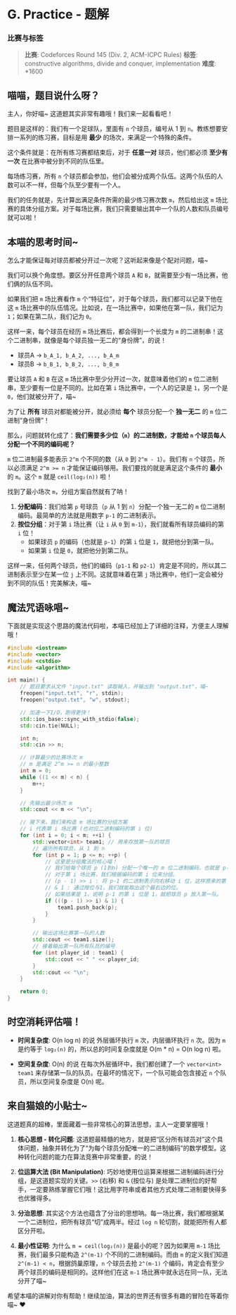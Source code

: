 # G. Practice - 题解

### 比赛与标签
> **比赛**: Codeforces Round 145 (Div. 2, ACM-ICPC Rules)
> **标签**: constructive algorithms, divide and conquer, implementation
> **难度**: *1600

## 喵喵，题目说什么呀？
主人，你好喵~ 这道题其实非常有趣哦！我们来一起看看吧！

题目是这样的：我们有一个足球队，里面有 `n` 个球员，编号从 1 到 `n`。教练想要安排一系列的练习赛，目标是用 **最少** 的场次，来满足一个特殊的条件。

这个条件就是：在所有练习赛都结束后，对于 **任意一对** 球员，他们都必须 **至少有一次** 在比赛中被分到不同的队伍里。

每场练习赛，所有 `n` 个球员都会参加，他们会被分成两个队伍。这两个队伍的人数可以不一样，但每个队至少要有一个人。

我们的任务就是，先计算出满足条件所需的最少练习赛次数 `m`，然后给出这 `m` 场比赛的具体分组方案。对于每场比赛，我们只需要输出其中一个队的人数和队员编号就可以啦！

## 本喵的思考时间~
怎么才能保证每对球员都被分开过一次呢？这听起来像是个配对问题，喵~

我们可以换个角度想。要区分开任意两个球员 `A` 和 `B`，就需要至少有一场比赛，他们俩的队伍不同。

如果我们把 `m` 场比赛看作 `m` 个“特征位”，对于每个球员，我们都可以记录下他在这 `m` 场比赛中的队伍情况。比如说，在一场比赛中，如果他在第一队，我们记为 `1`；如果在第二队，我们记为 `0`。

这样一来，每个球员在经历 `m` 场比赛后，都会得到一个长度为 `m` 的二进制串！这个二进制串，就像是每个球员独一无二的“身份牌”，的说！

*   球员A -> `b_A_1, b_A_2, ..., b_A_m`
*   球员B -> `b_B_1, b_B_2, ..., b_B_m`

要让球员 `A` 和 `B` 在这 `m` 场比赛中至少分开过一次，就意味着他们的 `m` 位二进制串，至少要有一位是不同的。比如在第 `i` 场比赛中，一个人的记录是 `1`，另一个是 `0`，他们就被分开了，喵~

为了让 **所有** 球员对都能被分开，就必须给 **每个** 球员分配一个 **独一无二** 的 `m` 位二进制“身份牌”！

那么，问题就转化成了：**我们需要多少位（`m`）的二进制数，才能给 `n` 个球员每人分配一个不同的编码呢？**

`m` 位二进制最多能表示 `2^m` 个不同的数（从 `0` 到 `2^m - 1`）。我们有 `n` 个球员，所以必须满足 `2^m >= n` 才能保证编码够用。我们要找的就是满足这个条件的 **最小** 的 `m`。这个 `m` 就是 `ceil(log₂(n))` 啦！

找到了最小场次 `m`，分组方案自然就有了呐！

1.  **分配编码**：我们给第 `p` 号球员（`p` 从 1 到 `n`）分配一个独一无二的 `m` 位二进制编码。最简单的方法就是用数字 `p-1` 的二进制表示。
2.  **按位分组**：对于第 `i` 场比赛（让 `i` 从 `0` 到 `m-1`），我们就看所有球员编码的第 `i` 位！
    *   如果球员 `p` 的编码（也就是 `p-1`）的第 `i` 位是 `1`，就把他分到第一队。
    *   如果第 `i` 位是 `0`，就把他分到第二队。

这样一来，任何两个球员，他们的编码（`p1-1` 和 `p2-1`）肯定是不同的，所以其二进制表示至少在某一位 `j` 上不同。这就意味着在第 `j` 场比赛中，他们一定会被分到不同的队伍！完美解决，喵~

## 魔法咒语咏唱~
下面就是实现这个思路的魔法代码啦，本喵已经加上了详细的注释，方便主人理解哦！

```cpp
#include <iostream>
#include <vector>
#include <cstdio>
#include <algorithm>

int main() {
    // 题目要求从文件 "input.txt" 读取输入，并输出到 "output.txt"，喵~
    freopen("input.txt", "r", stdin);
    freopen("output.txt", "w", stdout);

    // 加速一下I/O，跑得更快！
    std::ios_base::sync_with_stdio(false);
    std::cin.tie(NULL);

    int n;
    std::cin >> n;

    // 计算最少的比赛场次 m
    // m 是满足 2^m >= n 的最小整数
    int m = 0;
    while ((1 << m) < n) {
        m++;
    }

    // 先输出最少场次 m
    std::cout << m << "\n";

    // 接下来，我们来构造 m 场比赛的分组方案
    // i 代表第 i 场比赛 (也对应二进制编码的第 i 位)
    for (int i = 0; i < m; ++i) {
        std::vector<int> team1; // 用来存放第一队的球员
        // 遍历所有球员，从 1 到 n
        for (int p = 1; p <= n; ++p) {
            // 这里是分组魔法的核心喵！
            // 我们给每个球员 p (1到n) 分配一个唯一的 m 位二进制编码，也就是 p-1 的二进制形式。
            // 对于第 i 场比赛，我们根据编码的第 i 位来分组。
            // (p - 1) >> i : 将 p-1 的二进制表示向右移动 i 位，这样原来的第 i 位就到了最右边（第0位）。
            // & 1 : 通过按位与1，我们就能取出这个最右边的位。
            // 如果结果是 1，说明 p-1 的第 i 位是 1，就把球员 p 放入第一队。
            if (((p - 1) >> i) & 1) {
                team1.push_back(p);
            }
        }

        // 输出这场比赛第一队的人数
        std::cout << team1.size();
        // 接着输出第一队所有队员的编号
        for (int player_id : team1) {
            std::cout << " " << player_id;
        }
        std::cout << "\n";
    }

    return 0;
}
```

## 时空消耗评估喵！
- **时间复杂度**: O(n log n) 的说
  外层循环执行 `m` 次，内层循环执行 `n` 次。因为 `m` 是约等于 `log₂(n)` 的，所以总的时间复杂度就是 O(m * n) = O(n log n) 啦。

- **空间复杂度**: O(n) 的说
  在每次外层循环中，我们都创建了一个 `vector<int> team1` 来存储第一队的队员。在最坏的情况下，一个队可能会包含接近 `n` 个队员，所以空间复杂度是 O(n) 呢。

## 来自猫娘的小贴士~
这道题真的超棒，里面藏着一些非常核心的算法思想，主人一定要掌握哦！

1.  **核心思想 - 转化问题**: 这道题最精髓的地方，就是把“区分所有球员对”这个具体问题，抽象并转化为了“为每个球员分配唯一的二进制编码”的数学模型。这种转化问题的能力在算法竞赛中非常重要，的说！

2.  **位运算大法 (Bit Manipulation)**: 巧妙地使用位运算来根据二进制编码进行分组，是这道题实现的关键。`>>` (右移) 和 `&` (按位与) 是处理二进制位的好帮手，一定要熟练掌握它们哦！这比用字符串或者其他方式处理二进制要快得多也优雅得多。

3.  **分治思想**: 其实这个方法也蕴含了分治的思想呐。每一场比赛，我们都根据某一个二进制位，把所有球员“切”成两半。经过 `log n` 轮切割，就能把所有人都区分开啦。

4.  **最小性证明**: 为什么 `m = ceil(log₂(n))` 是最小的呢？因为如果用 `m-1` 场比赛，我们最多只能构造 `2^(m-1)` 个不同的二进制编码。而由 `m` 的定义我们知道 `2^(m-1) < n`，根据鸽巢原理，`n` 个球员去抢 `2^(m-1)` 个编码，肯定会有至少两个球员的编码是相同的。这样他们在这 `m-1` 场比赛中就永远在同一队，无法分开了喵~

希望本喵的讲解对你有帮助！继续加油，算法的世界还有很多有趣的冒险在等着你喵~ ❤️